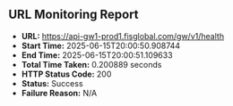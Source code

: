 ## URL Monitoring Report

- **URL:** https://api-gw1-prod1.fisglobal.com/gw/v1/health
- **Start Time:** 2025-06-15T20:00:50.908744
- **End Time:** 2025-06-15T20:00:51.109633
- **Total Time Taken:** 0.200889 seconds
- **HTTP Status Code:** 200
- **Status:** Success
- **Failure Reason:** N/A
